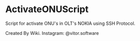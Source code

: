 # ActivateONUScript
Script for activate ONU's in OLT's NOKIA using SSH Protocol.

Created By Wiki. Instagram: @vitor.software
